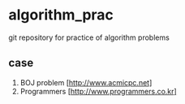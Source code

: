 # algorithm_prac
git repository for practice of algorithm problems

## case
1. BOJ problem [http://www.acmicpc.net]
2. Programmers [http://www.programmers.co.kr]